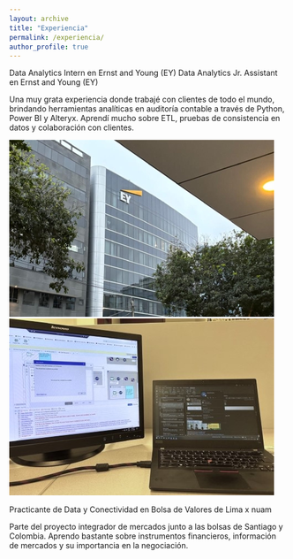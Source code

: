 ```yaml
---
layout: archive
title: "Experiencia"
permalink: /experiencia/
author_profile: true
---
```



Data Analytics Intern en Ernst and Young (EY)
Data Analytics Jr. Assistant en Ernst and Young (EY)

Una muy grata experiencia donde trabajé con clientes de todo el mundo, brindando herramientas analíticas en auditoría contable a través de Python, Power BI y Alteryx. Aprendí mucho sobre ETL, pruebas de consistencia en datos y colaboración con clientes.

![ey_1](/images/ey_1.jpg)
![ey_2](/images/ey_2.jpg)

Practicante de Data y Conectividad en Bolsa de Valores de Lima x nuam

Parte del proyecto integrador de mercados junto a las bolsas de Santiago y Colombia. Aprendo bastante sobre instrumentos financieros, información de mercados y su importancia en la negociación.


